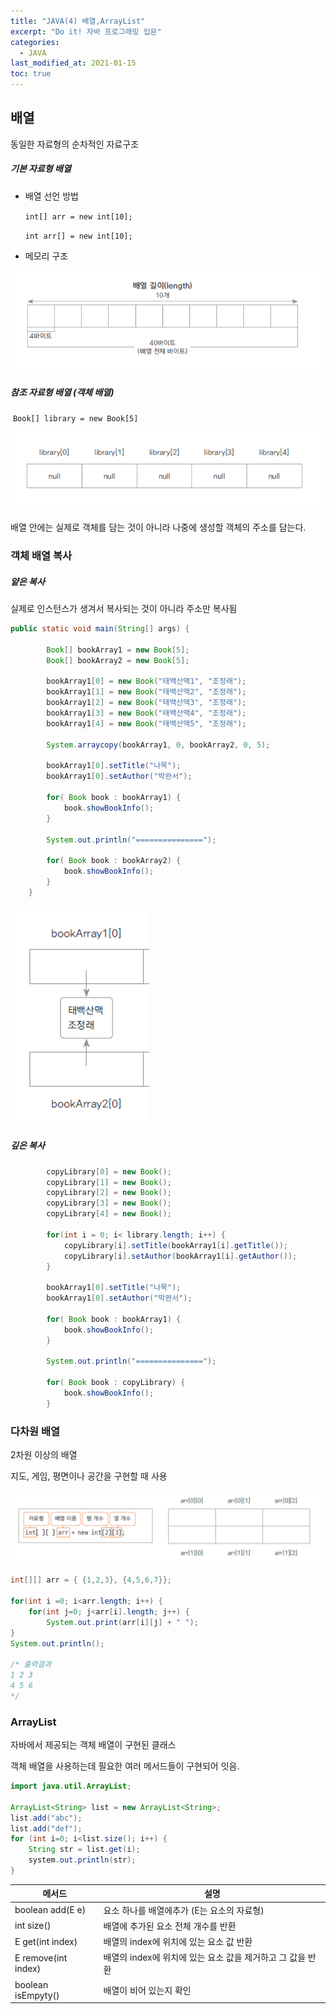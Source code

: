 ```yaml
---
title: "JAVA(4) 배열,ArrayList"
excerpt: "Do it! 자바 프로그래밍 입문"
categories:
  - JAVA
last_modified_at: 2021-01-15
toc: true
---
```


##  배열

동일한 자료형의 순차적인 자료구조

##### 기본 자료형 배열

- 배열 선언 방법

  `int[] arr = new int[10];`

  `int arr[] = new int[10];`

- 메모리 구조

![image-20210115010557295](../../assets/images/image-20210115010557295.png)

##### 참조 자료형 배열 (객체 배열)

​	`Book[] library = new Book[5]`

![image-20210115010936233](../../assets/images/image-20210115010936233.png)

배열 안에는 실제로 객체를 담는 것이 아니라 나중에 생성할 객체의 주소를 담는다. 



### 객체 배열 복사

##### 얕은 복사

실제로 인스턴스가 생겨서 복사되는 것이 아니라 주소만 복사됨

```java
public static void main(String[] args) {

		Book[] bookArray1 = new Book[5];
		Book[] bookArray2 = new Book[5];
		
		bookArray1[0] = new Book("태백산맥1", "조정래");
		bookArray1[1] = new Book("태백산맥2", "조정래");
		bookArray1[2] = new Book("태백산맥3", "조정래");
		bookArray1[3] = new Book("태백산맥4", "조정래");
		bookArray1[4] = new Book("태백산맥5", "조정래");
		
		System.arraycopy(bookArray1, 0, bookArray2, 0, 5);

		bookArray1[0].setTitle("나목");
		bookArray1[0].setAuthor("박완서");
		
		for( Book book : bookArray1) {
			book.showBookInfo();
		}
		
		System.out.println("===============");
		
		for( Book book : bookArray2) {
			book.showBookInfo();
		}
	}
```

![image-20210115013532411](E:../../assets/images/image-20210115013532411.png)

##### 깊은 복사

```java
		copyLibrary[0] = new Book();
		copyLibrary[1] = new Book();
		copyLibrary[2] = new Book();
		copyLibrary[3] = new Book();
		copyLibrary[4] = new Book();
		
		for(int i = 0; i< library.length; i++) {
			copyLibrary[i].setTitle(bookArray1[i].getTitle());
			copyLibrary[i].setAuthor(bookArray1[i].getAuthor());
		}
		
		bookArray1[0].setTitle("나목");
		bookArray1[0].setAuthor("박완서");
		
		for( Book book : bookArray1) {
			book.showBookInfo();
		}
		
		System.out.println("===============");
		
		for( Book book : copyLibrary) {
			book.showBookInfo();
		}
```



### 다차원 배열

2차원 이상의 배열

지도, 게임, 평면이나 공간을 구현할 때 사용

![image-20210115014221243](../../assets/images/image-20210115014221243.png)



```java
int[][] arr = { {1,2,3}, {4,5,6,7}};
		
for(int i =0; i<arr.length; i++) {
	for(int j=0; j<arr[i].length; j++) {
		System.out.print(arr[i][j] + " ");
}
System.out.println();

/* 출력결과
1 2 3
4 5 6
*/
```



### ArrayList

자바에서 제공되는 객체 배열이 구현된 클래스

객체 배열을 사용하는데 필요한 여러 메서드들이 구현되어 잇음.

```java
import java.util.ArrayList;

ArrayList<String> list = new ArrayList<String>;
list.add("abc");
list.add("def");
for (int i=0; i<list.size(); i++) {
    String str = list.get(i);
    system.out.println(str);
}
```



| 메서드              | 설명                                                       |
| ------------------- | ---------------------------------------------------------- |
| boolean add(E e)    | 요소 하나를 배열에추가 (E는 요소의 자료형)                 |
| int size()          | 배열에 추가된 요소 전체 개수를 반환                        |
| E get(int index)    | 배열의 index에 위치에 있는 요소 값 반환                    |
| E remove(int index) | 배열의 index에 위치에 있는 요소 값을 제거하고 그 값을 반환 |
| boolean isEmpyty()  | 배열이 비어 있는지 확인                                    |

 